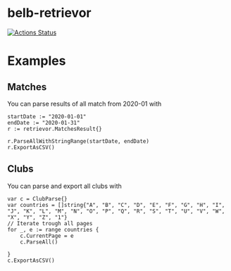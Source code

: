 # belb-retrievor
[![Actions Status](https://github.com/belbet/retrievor/workflows/Go/badge.svg)](https://github.com/belbet/retrievor/actions)

# Examples

## Matches

You can parse results of all match from 2020-01 with

```
startDate := "2020-01-01"
endDate := "2020-01-31"
r := retrievor.MatchesResult{}

r.ParseAllWithStringRange(startDate, endDate)
r.ExportAsCSV()
```

## Clubs

You can parse and export all clubs with

```
var c = ClubParse{}
var countries = []string{"A", "B", "C", "D", "E", "F", "G", "H", "I", "J", "K", "L", "M", "N", "O", "P", "Q", "R", "S", "T", "U", "V", "W", "X", "Y", "Z", "1"}
// Iterate trough all pages
for _, e := range countries {
    c.CurrentPage = e
    c.ParseAll()

}
c.ExportAsCSV()
```